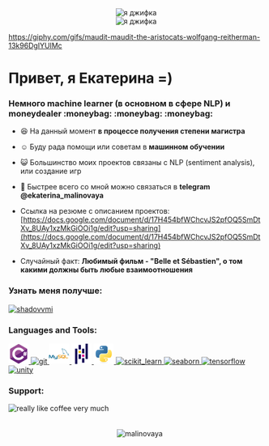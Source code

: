 
<div align="center">
  <img src="https://media1.giphy.com/media/p0Zgq6zRrjiak/giphy.gif?cid=ecf05e47d2qzh4w1dbobpho1foq07gg3cxx4gaf50r1exa6w&ep=v1_gifs_search&rid=giphy.gif&ct=g" alt="я джифка">
</div>
<div align="center">
  <img src="https://giphy.com/gifs/maudit-maudit-the-aristocats-wolfgang-reitherman-13k96DgIYUlMc" alt="я джифка">
</div>

https://giphy.com/gifs/maudit-maudit-the-aristocats-wolfgang-reitherman-13k96DgIYUlMc

<h1 align="left">Привет, я Екатерина =)</h1>
<h3 align="left">Немного machine learner (в основном в сфере NLP) и moneydealer :moneybag: :moneybag: :moneybag:</h3>

- :satisfied: На данный момент **в процессе получения степени магистра**

- :relaxed: Буду рада помощи или советам в **машинном обучении**

- :smiley_cat: Большинство моих проектов связаны с NLP (sentiment analysis), или создание игр

- :gem: Быстрее всего со мной можно связаться в **telegram @ekaterina_malinovaya**

- Ссылка на резюме с описанием проектов: [https://docs.google.com/document/d/17H454bfWChcvJS2pfOQ5SmDtXv_8UAy1xzMkGiOOi1g/edit?usp=sharing](https://docs.google.com/document/d/17H454bfWChcvJS2pfOQ5SmDtXv_8UAy1xzMkGiOOi1g/edit?usp=sharing)

 - Случайный факт:   **Любимый фильм - "Belle et Sébastien", о том какими должны быть любые взаимоотношения**

<h3 align="left">Узнать меня получше:</h3>
<p align="left">
<a href="https://instagram.com/shadovvmi" target="blank"><img align="center" src="https://raw.githubusercontent.com/rahuldkjain/github-profile-readme-generator/master/src/images/icons/Social/instagram.svg" alt="shadovvmi" height="30" width="40" /></a>
</p>

<h3 align="left">Languages and Tools:</h3>
<p align="left"> <a href="https://www.w3schools.com/cs/" target="_blank" rel="noreferrer"> <img src="https://raw.githubusercontent.com/devicons/devicon/master/icons/csharp/csharp-original.svg" alt="csharp" width="40" height="40"/> </a> <a href="https://git-scm.com/" target="_blank" rel="noreferrer"> <img src="https://www.vectorlogo.zone/logos/git-scm/git-scm-icon.svg" alt="git" width="40" height="40"/> </a> <a href="https://www.mysql.com/" target="_blank" rel="noreferrer"> <img src="https://raw.githubusercontent.com/devicons/devicon/master/icons/mysql/mysql-original-wordmark.svg" alt="mysql" width="40" height="40"/> </a> <a href="https://pandas.pydata.org/" target="_blank" rel="noreferrer"> <img src="https://raw.githubusercontent.com/devicons/devicon/2ae2a900d2f041da66e950e4d48052658d850630/icons/pandas/pandas-original.svg" alt="pandas" width="40" height="40"/> </a> <a href="https://www.python.org" target="_blank" rel="noreferrer"> <img src="https://raw.githubusercontent.com/devicons/devicon/master/icons/python/python-original.svg" alt="python" width="40" height="40"/> </a> <a href="https://scikit-learn.org/" target="_blank" rel="noreferrer"> <img src="https://upload.wikimedia.org/wikipedia/commons/0/05/Scikit_learn_logo_small.svg" alt="scikit_learn" width="40" height="40"/> </a> <a href="https://seaborn.pydata.org/" target="_blank" rel="noreferrer"> <img src="https://seaborn.pydata.org/_images/logo-mark-lightbg.svg" alt="seaborn" width="40" height="40"/> </a> <a href="https://www.tensorflow.org" target="_blank" rel="noreferrer"> <img src="https://www.vectorlogo.zone/logos/tensorflow/tensorflow-icon.svg" alt="tensorflow" width="40" height="40"/> </a> <a href="https://unity.com/" target="_blank" rel="noreferrer"> <img src="https://www.vectorlogo.zone/logos/unity3d/unity3d-icon.svg" alt="unity" width="40" height="40"/> </a> </p>

<h3 align="left">Support:</h3>
<p><a href="https://ko-fi.com/really like coffee very much"> <img align="left" src="https://cdn.ko-fi.com/cdn/kofi3.png?v=3" height="50" width="210" alt="really like coffee very much" /></a></p><br><br>

<p>&nbsp;<img align="center" src="https://github-readme-stats.vercel.app/api?username=malinovaya&show_icons=true&locale=en" alt="malinovaya" /></p>

